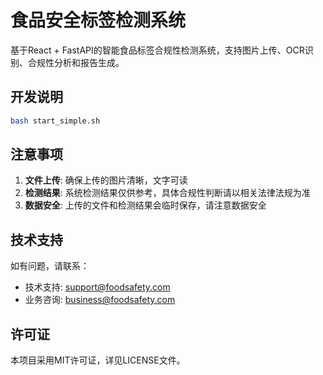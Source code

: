 # 食品安全标签检测系统

基于React + FastAPI的智能食品标签合规性检测系统，支持图片上传、OCR识别、合规性分析和报告生成。

## 开发说明

```bash
bash start_simple.sh
```

## 注意事项

1. **文件上传**: 确保上传的图片清晰，文字可读
2. **检测结果**: 系统检测结果仅供参考，具体合规性判断请以相关法律法规为准
3. **数据安全**: 上传的文件和检测结果会临时保存，请注意数据安全

## 技术支持

如有问题，请联系：
- 技术支持: support@foodsafety.com
- 业务咨询: business@foodsafety.com

## 许可证

本项目采用MIT许可证，详见LICENSE文件。 